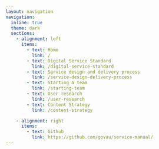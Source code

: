 ```yaml
---
layout: navigation
navigation:
  inline: true
  theme: dark
  sections:
    - alignment: left
      items:
        - text: Home
          link: /
        - text: Digital Service Standard
          link: /digital-service-standard
        - text: Service design and delivery process
          link: /service-design-delivery-process
        - text: Starting a team
          link: /starting-team
        - text: User research
          link: /user-research
        - text: Content Strategy
          link: /content-strategy

    - alignment: right
      items:
        - text: Github
          link: https://github.com/govau/service-manual/
---
```

